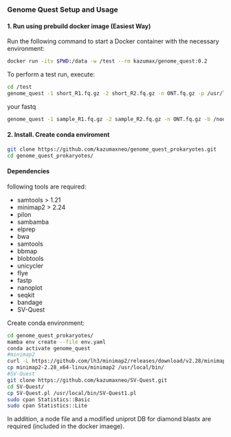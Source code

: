 ### Genome Quest Setup and Usage

#### 1. Run using prebuild docker image (Easiest Way)

Run the following command to start a Docker container with the necessary environment:

```bash
docker run -itv $PWD:/data -w /test --rm kazumax/genome_quest:0.2
```

To perform a test run, execute:

```bash
cd /test
genome_quest -1 short_R1.fq.gz -2 short_R2.fq.gz -n ONT.fq.gz -p /usr/local/bin/pilon-1.24.jar -b /nodeDB/nodesDB.txt -d /nodeDB/uniprot_ref_proteomes.diamond.dmnd 
```

your fastq  
```bash
genome_quest -1 sample_R1.fq.gz -2 sample_R2.fq.gz -n ONT.fq.gz -b /nodeDB/nodesDB.txt -d /nodeDB/uniprot_ref_proteomes.diamond.dmnd -p /usr/local/bin/pilon-1.24.jar
```


#### 2. Install. Create conda enviroment
```bash
git clone https://github.com/kazumaxneo/genome_quest_prokaryotes.git  
cd genome_quest_prokaryotes/
```
#### Dependencies  
following tools are required:

- samtools > 1.21
- minimap2 > 2.24
- pilon
- sambamba
- elprep
- bwa
- samtools
- bbmap
- blobtools
- unicycler
- flye
- fastp
- nanoplot
- seqkit
- bandage
- SV-Quest

Create conda environment:
```bash
cd genome_quest_prokaryotes/
mamba env create --file env.yaml
conda activate genome_quest
#minimap2
curl -L https://github.com/lh3/minimap2/releases/download/v2.28/minimap2-2.28_x64-linux.tar.bz2 | tar -jxvf -
cp minimap2-2.28_x64-linux/minimap2 /usr/local/bin/
#SV-Quest
git clone https://github.com/kazumaxneo/SV-Quest.git
cd SV-Quest/
cp SV-Quest.pl /usr/local/bin/SV-Quest1.pl
sudo cpan Statistics::Basic
sudo cpan Statistics::Lite
```
In addition, a node file and a modified uniprot DB for diamond blastx are required (included in the docker imaege).  

